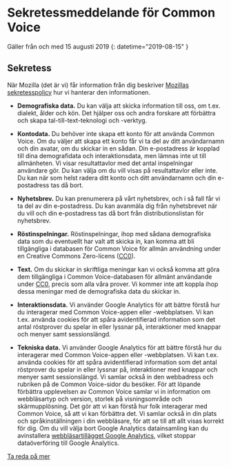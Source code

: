 # Sekretessmeddelande för Common Voice 

Gäller från och med 15 augusti 2019 {: datetime="2019-08-15" }

## Sekretess

När Mozilla (det är vi) får information från dig beskriver [Mozillas sekretesspolicy](https://www.mozilla.org/privacy) hur vi hanterar den informationen.

* **Demografiska data.** Du kan välja att skicka information till oss, om t.ex. dialekt, ålder och kön. Det hjälper oss och andra forskare att förbättra och skapa tal-till-text-teknologi och -verktyg.

* **Kontodata.** Du behöver inte skapa ett konto för att använda Common Voice. Om du väljer att skapa ett konto får vi ta del av ditt användarnamn och din avatar, om du skickar in en sådan. Din e-postadress är kopplad till dina demografidata och interaktionsdata, men lämnas inte ut till allmänheten. Vi visar resultattavlor med det antal inspelningar användare gör. Du kan välja om du vill visas på resultattavlor eller inte. Du kan när som helst radera ditt konto och ditt användarnamn och din e-postadress tas då bort.

* **Nyhetsbrev.** Du kan prenumerera på vårt nyhetsbrev, och i så fall får vi ta del av din e-postadress. Du kan avanmäla dig från nyhetsbrevet när du vill och din e-postadress tas då bort från distributionslistan för nyhetsbrev.

* **Röstinspelningar.** Röstinspelningar, ihop med sådana demografiska data som du eventuellt har valt att skicka in, kan komma att bli tillgängliga i databasen för Common Voice för allmän användning under en Creative Commons Zero-licens ([CC0](https://creativecommons.org/publicdomain/zero/1.0/)).

* **Text.** Om du skickar in skriftliga meningar kan vi också komma att göra dem tillgängliga i Common Voice-databasen för allmänt användande under [CC0](https://creativecommons.org/publicdomain/zero/1.0/), precis som alla våra prover. Vi kommer inte att koppla ihop dessa meningar med de demografiska data du skickar in.

* **Interaktionsdata.** Vi använder Google Analytics för att bättre förstå hur du interagerar med Common Voice-appen eller -webbplatsen. Vi kan t.ex. använda cookies för att spåra avidentifierad information som det antal röstprover du spelar in eller lyssnar på, interaktioner med knappar och menyer samt sessionslängd.

* **Tekniska data.** Vi använder Google Analytics för att bättre förstå hur du interagerar med Common Voice-appen eller -webbplatsen. Vi kan t.ex. använda cookies för att spåra avidentifierad information som det antal röstprover du spelar in eller lyssnar på, interaktioner med knappar och menyer samt sessionslängd. Vi samlar också in den webbadress och rubriken på de Common Voice-sidor du besöker. För att löpande förbättra upplevelsen av Common Voice samlar vi in information om webbläsartyp och version, storlek på visningsområde och skärmupplösning. Det gör att vi kan förstå hur folk interagerar med Common Voice, så att vi kan förbättra det. Vi samlar också in din plats och språkinställningen i din webbläsare, för att se till att allt visas korrekt för dig. Om du vill välja bort Google Analytics datainsamling kan du avinstallera [webbläsartillägget Google Analytics](https://tools.google.com/dlpage/gaoptout), vilket stoppar dataöverföring till Google Analytics. 

[Ta reda på mer](https://github.com/common-voice/common-voice/blob/main/docs/data_dictionary.md)

